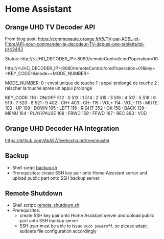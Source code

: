 # Home Assistant

## Orange UHD TV Decoder API

From blog post: https://communaute.orange.fr/t5/TV-par-ADSL-et-Fibre/API-pour-commander-le-decodeur-TV-depusi-une-tablette/td-p/43443

Status: http://<UHD_DECODER_IP>:8080/remoteControl/cmd?operation=10

http://<UHD_DECODER_IP>:8080/remoteControl/cmd?operation=01&key=<KEY_CODE>&mode=<MODE_NUMBER>

MODE_NUMBER:
0 : envoi unique de touche
1 : appui prolongé de touche
2 : relacher la touche après un appui prolongé

KEY_CODE:
116 : ON/OFF
512 : 0
513 : 1
514 : 2
515 : 3
516 : 4
517 : 5
518 : 6
519 : 7
520 : 8
521 : 9
402 : CH+
403 : CH-
115 : VOL+
114 : VOL-
113 : MUTE
103 : UP
108 : DOWN
105 : LEFT
116 : RIGHT
352 : OK
158 : BACK
139 : MENU
164 : PLAY/PAUSE
168 : FBWD
159 : FFWD
167 : REC
393 : VOD

## Orange UHD Decoder HA Integration

https://github.com/AkA57/liveboxtvuhd/tree/master

## Backup

- Shell script [backup.sh](backup.sh)
- Prerequisites: create SSH key pair onto Home Assistant server and upload public part onto SSH backup server

## Remote Shutdown

- Shell script: [remote_shutdown.sh](remote_shutdown.sh)
- Prerequisites:
    - create SSH key pair onto Home Assistant server and upload public part onto SSH backup server
    - SSH user must be able to issue `sudo poweroff`, so please adapt sudoers file configuration accordingly